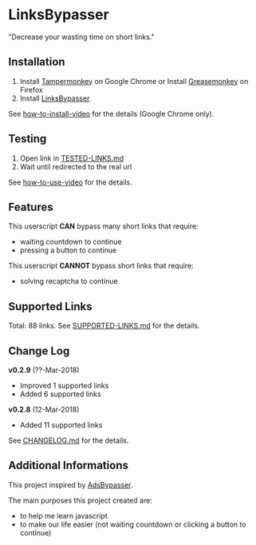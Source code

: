 # LinksBypasser
"Decrease your wasting time on short links."

## Installation
1. Install [Tampermonkey] on Google Chrome or Install [Greasemonkey] on Firefox
2. Install [LinksBypasser]

See [how-to-install-video] for the details (Google Chrome only).

[Tampermonkey]: https://chrome.google.com/webstore/detail/tampermonkey/dhdgffkkebhmkfjojejmpbldmpobfkfo
[Greasemonkey]: https://addons.mozilla.org/en-US/firefox/addon/greasemonkey/
[LinksBypasser]: https://yasawibu.github.io/linksbypasser/release/linksbypasser.user.js
[how-to-install-video]: https://youtu.be/MN9RxTCaOj4

## Testing
1. Open link in [TESTED-LINKS.md]
2. Wait until redirected to the real url

See [how-to-use-video] for the details.

[TESTED-LINKS.md]: https://github.com/yasawibu/linksbypasser/blob/master/TESTED-LINKS.md
[how-to-use-video]: https://youtu.be/q2MwXX9SUWY

## Features
This userscript **CAN** bypass many short links that require:
* waiting countdown to continue
* pressing a button to continue

This userscript **CANNOT** bypass short links that require:
* solving recaptcha to continue

## Supported Links
Total: 88 links. See [SUPPORTED-LINKS.md] for the details.

[SUPPORTED-LINKS.md]: https://github.com/yasawibu/linksbypasser/blob/master/SUPPORTED-LINKS.md

## Change Log
**v0.2.9** (??-Mar-2018)
* Improved 1 supported links
* Added 6 supported links

**v0.2.8** (12-Mar-2018)
* Added 11 supported links

See [CHANGELOG.md] for the details.

[CHANGELOG.md]: https://github.com/yasawibu/linksbypasser/blob/master/CHANGELOG.md

## Additional Informations
This project inspired by [AdsBypasser].

The main purposes this project created are:
* to help me learn javascript
* to make our life easier (not waiting countdown or clicking a button to continue)

[AdsBypasser]: https://github.com/adsbypasser/adsbypasser
